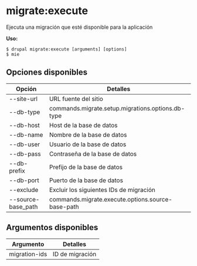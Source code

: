 # migrate:execute
Ejecuta una migración que esté disponible para la aplicación

**Uso:**
```
$ drupal migrate:execute [arguments] [options]
$ mie  
```

## Opciones disponibles
Opción | Detalles
-------|-------------
--site-url | URL fuente del sitio
--db-type | commands.migrate.setup.migrations.options.db-type
--db-host | Host de la base de datos
--db-name | Nombre de la base de datos
--db-user | Usuario de la base de datos
--db-pass | Contraseña de la base de datos
--db-prefix | Prefijo de la base de datos
--db-port | Puerto de la base de datos
--exclude | Excluir los siguientes IDs de migración
--source-base_path | commands.migrate.execute.options.source-base-path

## Argumentos disponibles
Argumento | Detalles
---------|-------------
migration-ids | ID de migración

